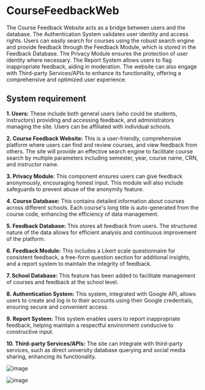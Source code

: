 # CourseFeedbackWeb

The Course Feedback Website acts as a bridge between users and the database. The Authentication System validates user identity and access rights. Users can easily search for courses using the robust search engine and provide feedback through the Feedback Module, which is stored in the Feedback Database. The Privacy Module ensures the protection of user identity where necessary. The Report System allows users to flag inappropriate feedback, aiding in moderation. The website can also engage with Third-party Services/APIs to enhance its functionality, offering a comprehensive and optimized user experience.

## System requirement
**1. Users:** These include both general users (who could be students, instructors) providing and accessing feedback, and administrators managing the site. Users can be affiliated with individual schools.

**2. Course Feedback Website:** This is a user-friendly, comprehensive platform where users can find and review courses, and view feedback from others. The site will provide an effective search engine to facilitate course search by multiple parameters including semester, year, course name, CRN, and instructor name.

**3. Privacy Module**: This component ensures users can give feedback anonymously, encouraging honest input. This module will also include safeguards to prevent abuse of the anonymity feature.

**4. Course Database:** This contains detailed information about courses across different schools. Each course's long title is auto-generated from the course code, enhancing the efficiency of data management.

**5. Feedback Database:** This stores all feedback from users. The structured nature of the data allows for efficient analysis and continuous improvement of the platform.

**6. Feedback Module:** This includes a Likert scale questionnaire for consistent feedback, a free-form question section for additional insights, and a report system to maintain the integrity of feedback.

**7. School Database:** This feature has been added to facilitate management of courses and feedback at the school level.

**8. Authentication System:** This system, integrated with Google API, allows users to create and log in to their accounts using their Google credentials, ensuring secure and convenient access.

**9. Report System:** This system enables users to report inappropriate feedback, helping maintain a respectful environment conducive to constructive input.

**10. Third-party Services/APIs:** The site can integrate with third-party services, such as direct university database querying and social media sharing, enhancing its functionality.


![image](https://github.com/huygiatrng/CourseFeedbackWeb/assets/67343196/78a5e112-6cef-415c-82f6-3d64f1cc4ed9)



![image](https://github.com/huygiatrng/CourseFeedbackWeb/assets/67343196/387ec18d-b509-4af3-a53e-0a22c88801f8)

